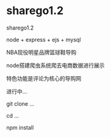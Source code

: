 # sharego1.2
sharego1.2


node + express + ejs + mysql

NBA现役明星品牌篮球鞋导购

node搭建爬虫系统爬去电商数据进行展示

特色功能是评论为核心的导购网

进行中...

git clone ...

cd ...

npm install 
